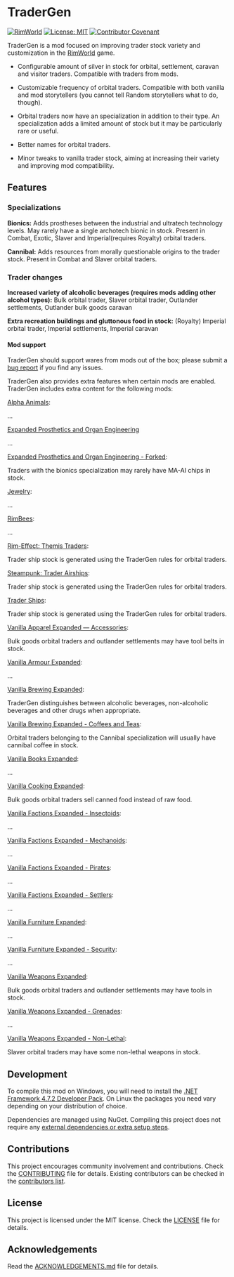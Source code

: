 # TraderGen

[![RimWorld](https://img.shields.io/badge/RimWorld-1.3-informational)](https://rimworldgame.com/) [![License: MIT](https://img.shields.io/badge/License-MIT-yellow.svg)](https://opensource.org/licenses/MIT) [![Contributor Covenant](https://img.shields.io/badge/Contributor%20Covenant-2.1-4baaaa.svg)](CODE_OF_CONDUCT.md)

TraderGen is a mod focused on improving trader stock variety and customization in the [RimWorld](https://rimworldgame.com/) game.

* Configurable amount of silver in stock for orbital, settlement, caravan and visitor traders. Compatible with traders from mods.

* Customizable frequency of orbital traders. Compatible with both vanilla and mod storytellers (you cannot tell Random storytellers what to do, though).

* Orbital traders now have an specialization in addition to their type. An specialization adds a limited amount of stock but it may be particularly rare or useful.

* Better names for orbital traders.

* Minor tweaks to vanilla trader stock, aiming at increasing their variety and improving mod compatibility.

## Features

### Specializations

**Bionics:** Adds prostheses between the industrial and ultratech technology levels. May rarely have a single archotech bionic in stock. Present in Combat, Exotic, Slaver and Imperial(requires Royalty) orbital traders.

**Cannibal:** Adds resources from morally questionable origins to the trader stock. Present in Combat and Slaver orbital traders.

### Trader changes

**Increased variety of alcoholic beverages (requires mods adding other alcohol types):** Bulk orbital trader, Slaver orbital trader, Outlander settlements, Outlander bulk goods caravan

**Extra recreation buildings and gluttonous food in stock:** (Royalty) Imperial orbital trader, Imperial settlements, Imperial caravan

#### Mod support

TraderGen should support wares from mods out of the box; please submit a [bug report](CONTRIBUTING.md) if you find any issues.

TraderGen also provides extra features when certain mods are enabled. TraderGen includes extra content for the following mods:  

[Alpha Animals](https://steamcommunity.com/sharedfiles/filedetails/?id=1541721856):

...

[Expanded Prosthetics and Organ Engineering](https://steamcommunity.com/sharedfiles/filedetails/?id=725956940)

...
  
[Expanded Prosthetics and Organ Engineering - Forked](https://steamcommunity.com/sharedfiles/filedetails/?id=1949064302):

Traders with the bionics specialization may rarely have MA-AI chips in stock.

[Jewelry](https://steamcommunity.com/workshop/filedetails/?id=2020964421):

...

[RimBees](https://steamcommunity.com/sharedfiles/filedetails/?id=1558161673):

...

[Rim-Effect: Themis Traders](https://steamcommunity.com/sharedfiles/filedetails/?id=2488461271):

Trader ship stock is generated using the TraderGen rules for orbital traders.

[Steampunk: Trader Airships](https://steamcommunity.com/sharedfiles/filedetails/?id=2708154727):

Trader ship stock is generated using the TraderGen rules for orbital traders.

[Trader Ships](https://steamcommunity.com/sharedfiles/filedetails/?id=2046222331):

Trader ship stock is generated using the TraderGen rules for orbital traders.

[Vanilla Apparel Expanded — Accessories](https://steamcommunity.com/sharedfiles/filedetails/?id=2521176396):

Bulk goods orbital traders and outlander settlements may have tool belts in stock.

[Vanilla Armour Expanded](https://steamcommunity.com/workshop/filedetails/?id=1814988282):

...

[Vanilla Brewing Expanded](https://steamcommunity.com/sharedfiles/filedetails/?id=2186560858):

TraderGen distinguishes between alcoholic beverages, non-alcoholic beverages and other drugs when appropriate.

[Vanilla Brewing Expanded - Coffees and Teas](https://steamcommunity.com/sharedfiles/filedetails/?id=2275449762):

Orbital traders belonging to the Cannibal specialization will usually have cannibal coffee in stock.

[Vanilla Books Expanded](https://steamcommunity.com/workshop/filedetails/?id=2193152410):

...

[Vanilla Cooking Expanded](https://steamcommunity.com/sharedfiles/filedetails/?id=2134308519):

Bulk goods orbital traders sell canned food instead of raw food.

[Vanilla Factions Expanded - Insectoids](https://steamcommunity.com/sharedfiles/filedetails/?id=2149755445):

... 

[Vanilla Factions Expanded - Mechanoids](https://steamcommunity.com/sharedfiles/filedetails/?id=2329011599):

...

[Vanilla Factions Expanded - Pirates](https://steamcommunity.com/sharedfiles/filedetails/?id=2723801948):

...

[Vanilla Factions Expanded - Settlers](https://steamcommunity.com/sharedfiles/filedetails/?id=2052918119):

...

[Vanilla Furniture Expanded](https://steamcommunity.com/sharedfiles/filedetails/?id=1718190143):

...

[Vanilla Furniture Expanded - Security](https://steamcommunity.com/workshop/filedetails/?id=1845154007):

...

[Vanilla Weapons Expanded](https://steamcommunity.com/sharedfiles/filedetails/?id=1814383360):

Bulk goods orbital traders and outlander settlements may have tools in stock.

[Vanilla Weapons Expanded - Grenades](https://steamcommunity.com/sharedfiles/filedetails/?id=2194472657):

...

[Vanilla Weapons Expanded - Non-Lethal](https://steamcommunity.com/sharedfiles/filedetails/?id=2454918354):

Slaver orbital traders may have some non-lethal weapons in stock.

## Development

To compile this mod on Windows, you will need to install the [.NET Framework 4.7.2 Developer Pack](https://dotnet.microsoft.com/en-us/download/dotnet-framework/net472). On Linux the packages you need vary depending on your distribution of choice.

Dependencies are managed using NuGet. Compiling this project does not require any [external dependencies or extra setup steps](https://ludeon.com/forums/index.php?topic=49914.0).

## Contributions

This project encourages community involvement and contributions. Check the [CONTRIBUTING](CONTRIBUTING.md) file for details. Existing contributors can be checked in the [contributors list](https://gitlab.com/joseasoler/tradergen/-/graphs/main).

## License

This project is licensed under the MIT license. Check the [LICENSE](LICENSE) file for details.

## Acknowledgements

Read the [ACKNOWLEDGEMENTS.md](ACKNOWLEDGEMENTS.md) file for details.
